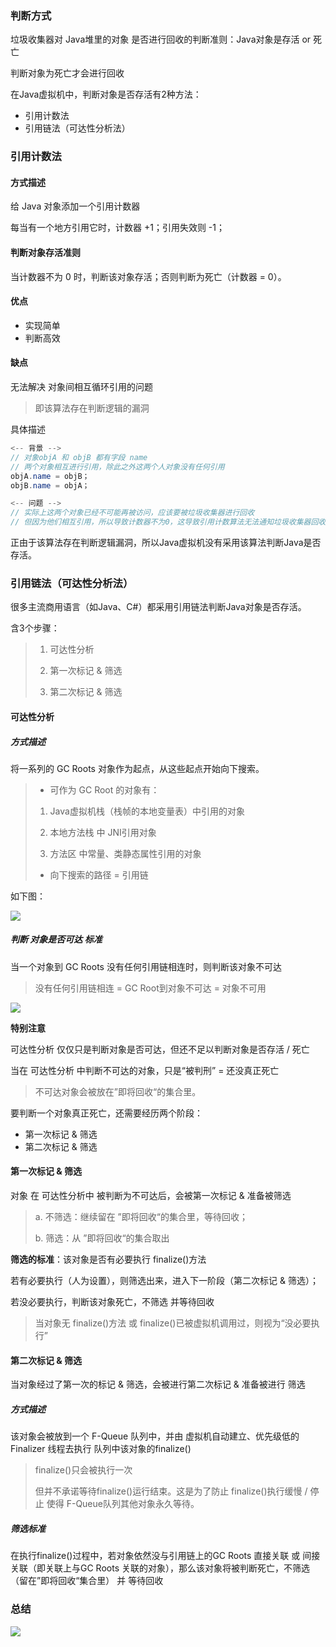 ### 判断方式
垃圾收集器对 Java堆里的对象 是否进行回收的判断准则：Java对象是存活 or 死亡

判断对象为死亡才会进行回收

在Java虚拟机中，判断对象是否存活有2种方法：

* 引用计数法
* 引用链法（可达性分析法）

### 引用计数法
#### 方式描述
给 Java 对象添加一个引用计数器

每当有一个地方引用它时，计数器 +1；引用失效则 -1；
#### 判断对象存活准则
当计数器不为 0 时，判断该对象存活；否则判断为死亡（计数器 = 0）。
#### 优点

* 实现简单
* 判断高效

#### 缺点
无法解决 对象间相互循环引用的问题
> 即该算法存在判断逻辑的漏洞

具体描述
```java
<-- 背景 -->
// 对象objA 和 objB 都有字段 name
// 两个对象相互进行引用，除此之外这两个人对象没有任何引用
objA.name = objB；
objB.name = objA；

<-- 问题 -->
// 实际上这两个对象已经不可能再被访问，应该要被垃圾收集器进行回收
// 但因为他们相互引用，所以导致计数器不为0，这导致引用计数算法无法通知垃圾收集器回收该两个对象
```
正由于该算法存在判断逻辑漏洞，所以Java虚拟机没有采用该算法判断Java是否存活。
### 引用链法（可达性分析法）
很多主流商用语言（如Java、C#）都采用引用链法判断Java对象是否存活。

含3个步骤：
> 1. 可达性分析
> 
> 2. 第一次标记 & 筛选
> 
> 3. 第二次标记 & 筛选

#### 可达性分析
##### 方式描述
将一系列的 GC Roots 对象作为起点，从这些起点开始向下搜索。
> - 可作为 GC Root 的对象有：
> 
> 1. Java虚拟机栈（栈帧的本地变量表）中引用的对象
> 
> 2. 本地方法栈 中 JNI引用对象
> 
> 3. 方法区 中常量、类静态属性引用的对象
> 
> - 向下搜索的路径 = 引用链

如下图：

![](2.8.4/1.png)
##### 判断 对象是否可达 标准
当一个对象到 GC Roots 没有任何引用链相连时，则判断该对象不可达
> 没有任何引用链相连 = GC Root到对象不可达 = 对象不可用

![](2.8.4/2.png)

**特别注意**

可达性分析 仅仅只是判断对象是否可达，但还不足以判断对象是否存活 / 死亡

当在 可达性分析 中判断不可达的对象，只是“被判刑” = 还没真正死亡
> 不可达对象会被放在”即将回收“的集合里。

要判断一个对象真正死亡，还需要经历两个阶段：

* 第一次标记 & 筛选
* 第二次标记 & 筛选

#### 第一次标记 & 筛选
对象 在 可达性分析中 被判断为不可达后，会被第一次标记 & 准备被筛选
> a. 不筛选：继续留在 ”即将回收“的集合里，等待回收；
> 
> b. 筛选：从 ”即将回收“的集合取出

**筛选的标准**：该对象是否有必要执行 finalize()方法

若有必要执行（人为设置），则筛选出来，进入下一阶段（第二次标记 & 筛选）；

若没必要执行，判断该对象死亡，不筛选 并等待回收
> 当对象无 finalize()方法 或 finalize()已被虚拟机调用过，则视为“没必要执行”

#### 第二次标记 & 筛选
当对象经过了第一次的标记 & 筛选，会被进行第二次标记 & 准备被进行 筛选
##### 方式描述
该对象会被放到一个 F-Queue 队列中，并由 虚拟机自动建立、优先级低的Finalizer 线程去执行 队列中该对象的finalize()
> finalize()只会被执行一次
> 
> 但并不承诺等待finalize()运行结束。这是为了防止 finalize()执行缓慢 / 停止 使得 F-Queue队列其他对象永久等待。

##### 筛选标准
在执行finalize()过程中，若对象依然没与引用链上的GC Roots 直接关联 或 间接关联（即关联上与GC Roots 关联的对象），那么该对象将被判断死亡，不筛选（留在”即将回收“集合里） 并 等待回收
### 总结
![](2.8.4/3.png)
